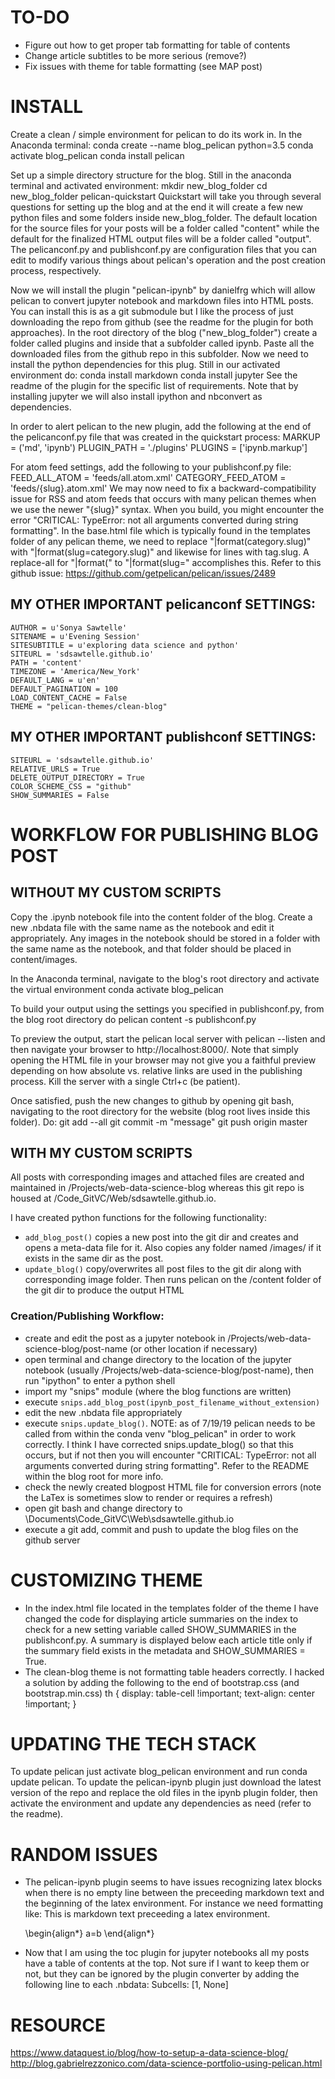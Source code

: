 # TO-DO
- Figure out how to get proper tab formatting for table of contents
- Change article subtitles to be more serious (remove?)
- Fix issues with theme for table formatting (see MAP post)


# INSTALL
Create a clean / simple environment for pelican to do its work in. In the Anaconda terminal:
	conda create --name blog_pelican python=3.5
	conda activate blog_pelican
	conda install pelican

Set up a simple directory structure for the blog. Still in the anaconda terminal and activated environment:
	mkdir new_blog_folder
	cd new_blog_folder
	pelican-quickstart
Quickstart will take you through several questions for setting up the blog and at the end it will create a few new python files and some folders inside new_blog_folder. The default location for the source files for your posts will be a folder called "content" while the default for the finalized HTML output files will be a folder called "output". The pelicanconf.py and publishconf.py are configuration files that you can edit to modify various things about pelican's operation and the post creation process, respectively.
	
Now we will install the plugin "pelican-ipynb" by danielfrg which will allow pelican to convert jupyter notebook and markdown files into HTML posts. You can install this is as a git submodule but I like the process of just downloading the repo from github (see the readme for the plugin for both approaches). In the root directory of the blog ("new_blog_folder") create a folder called plugins and inside that a subfolder called ipynb. Paste all the downloaded files from the github repo in this subfolder. Now we need to install the python dependencies for this plug. Still in our activated environment do:
	conda install markdown
	conda install jupyter
See the readme of the plugin for the specific list of requirements. Note that by installing jupyter we will also install ipython and nbconvert as dependencies.

In order to alert pelican to the new plugin, add the following at the end of the pelicanconf.py file that was created in the quickstart process:
	MARKUP = ('md', 'ipynb')
	PLUGIN_PATH = './plugins'
	PLUGINS = ['ipynb.markup']

For atom feed settings, add the following to your publishconf.py file:
	FEED_ALL_ATOM = 'feeds/all.atom.xml'
	CATEGORY_FEED_ATOM = 'feeds/{slug}.atom.xml'
We may now need to fix a backward-compatibility issue for RSS and atom feeds that occurs with many pelican themes when we use the newer "{slug}" syntax. When you build, you might encounter the error "CRITICAL: TypeError: not all arguments converted during string formatting". In the base.html file which is typically found in the templates folder of any pelican theme, we need to replace "|format(category.slug)" with "|format(slug=category.slug)" and likewise for lines with tag.slug. A replace-all for "|format(" to "|format(slug=" accomplishes this. Refer to this github issue:
https://github.com/getpelican/pelican/issues/2489


## MY OTHER IMPORTANT pelicanconf SETTINGS:
	AUTHOR = u'Sonya Sawtelle'
	SITENAME = u'Evening Session'
	SITESUBTITLE = u'exploring data science and python'
	SITEURL = 'sdsawtelle.github.io'
	PATH = 'content'
	TIMEZONE = 'America/New_York'
	DEFAULT_LANG = u'en'
	DEFAULT_PAGINATION = 100
	LOAD_CONTENT_CACHE = False
	THEME = "pelican-themes/clean-blog"

	
## MY OTHER IMPORTANT publishconf SETTINGS:
	SITEURL = 'sdsawtelle.github.io'
	RELATIVE_URLS = True
	DELETE_OUTPUT_DIRECTORY = True
	COLOR_SCHEME_CSS = "github"
	SHOW_SUMMARIES = False
	

# WORKFLOW FOR PUBLISHING BLOG POST

## WITHOUT MY CUSTOM SCRIPTS
Copy the .ipynb notebook file into the content folder of the blog. Create a new .nbdata file with the same name as the notebook and edit it appropriately. Any images in the notebook should be stored in a folder with the same name as the notebook, and that folder should be placed in content/images.

In the Anaconda terminal, navigate to the blog's root directory and activate the virtual environment
	conda activate blog_pelican
	
To build your output using the settings you specified in publishconf.py, from the blog root directory do
	pelican content -s publishconf.py

To preview the output, start the pelican local server with
	pelican --listen
and then navigate your browser to http://localhost:8000/. Note that simply opening the HTML file in your browser may not give you a faithful preview depending on how absolute vs. relative links are used in the publishing process. Kill the server with a single Ctrl+c (be patient).

Once satisfied, push the new changes to github by opening git bash, navigating to the root directory for the website (blog root lives inside this folder). Do:
	git add --all
	git commit -m "message"
	git push origin master

## WITH MY CUSTOM SCRIPTS
All posts with corresponding images and attached files are created and maintained in /Projects/web-data-science-blog whereas this git repo is housed at /Code_GitVC/Web/sdsawtelle.github.io. 

I have created python functions for the following functionality:
- `add_blog_post()` copies a new post into the git dir and creates and opens a meta-data file for it. Also copies any folder named /images/<post name> if it exists in the same dir as the post. 
- `update_blog()` copy/overwrites all post files to the git dir along with corresponding image folder. Then runs pelican on the /content folder of the git dir to produce the output HTML

### Creation/Publishing Workflow: 
- create and edit the post as a jupyter notebook in /Projects/web-data-science-blog/post-name (or other location if necessary)
- open terminal and change directory to the location of the jupyter notebook (usually /Projects/web-data-science-blog/post-name), then run "ipython" to enter a python shell
- import my "snips" module (where the blog functions are written)
- execute `snips.add_blog_post(ipynb_post_filename_without_extension)`
- edit the new .nbdata file appropriately
- execute `snips.update_blog()`. NOTE: as of 7/19/19 pelican needs to be called from within the conda venv "blog_pelican" in order to work correctly. I think I have corrected snips.update_blog() so that this occurs, but if not then you will encounter "CRITICAL: TypeError: not all arguments converted during string formatting". Refer to the README within the blog root for more info.
- check the newly created blogpost HTML file for conversion errors (note the LaTex is sometimes slow to render or requires a refresh)
- open git bash and change directory to \Documents\Code_GitVC\Web\sdsawtelle.github.io
- execute a git add, commit and push to update the blog files on the github server

# CUSTOMIZING THEME
- In the index.html file located in the templates folder of the theme I have changed the code for displaying article summaries on the index to check for a new setting variable called SHOW_SUMMARIES in the publishconf.py. A summary is displayed below each article title only if the summary field exists in the metadata and SHOW_SUMMARIES = True.
- The clean-blog theme is not formatting table headers correctly. I hacked a solution by adding the following to the end of bootstrap.css (and bootstrap.min.css)
	th {
		display: table-cell !important;
		text-align: center !important;
	}


# UPDATING THE TECH STACK
To update pelican just activate blog_pelican environment and run conda update pelican. To update the pelican-ipynb plugin just download the latest version of the repo and replace the old files in the ipynb plugin folder, then activate the environment and update any dependencies as need (refer to the readme).


# RANDOM ISSUES
- The pelican-ipynb plugin seems to have issues recognizing latex blocks when there is no empty line between the preceeding markdown text and the beginning of the latex environment. For instance we need formatting like:
	This is markdown text preceeding a latex environment.
	
	\begin{align*}
	a=b
	\end{align*}
- Now that I am using the toc plugin for jupyter notebooks all my posts have a table of contents at the top. Not sure if I want to keep them or not, but they can be ignored by the plugin converter by adding the following line to each .nbdata:
	Subcells: [1, None]

	
# RESOURCE
https://www.dataquest.io/blog/how-to-setup-a-data-science-blog/
http://blog.gabrielrezzonico.com/data-science-portfolio-using-pelican.html
